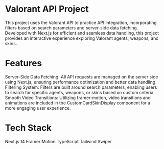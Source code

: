 <h1>Valorant API Project</h1>
This project uses the Valorant API to practice API integration, incorporating filters based on search parameters and server-side data fetching. Developed with Next.js for efficient and seamless data handling, this project provides an interactive experience exploring Valorant agents, weapons, and skins.

<h1>Features</h1>

Server-Side Data Fetching: All API requests are managed on the server side using Next.js, ensuring performance optimization and better data handling.
Filtering System: Filters are built around search parameters, enabling users to search for specific agents, weapons, or skins based on custom criteria.
Smooth Video Transitions: Utilizing framer-motion, video transitions and animations are included in the CustomCardSkinDisplay component for a more engaging user experience.


<h1>Tech Stack</h1>

Next.js 14
Framer Motion
TypeScript
Tailwind
Swiper
